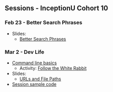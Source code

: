 ## Sessions - InceptionU Cohort 10
### Feb 23 - Better Search Phrases
- Slides:
    - [Better Search Phrases](https://acidtone.github.io/sessions-c10/misc/better-search-phrases.html)

### Mar 2 - Dev Life
- [Command line basics](https://gist.github.com/acidtone/316d2bd9cf59f841684dbd68ffc3ee95)
    - Activity: [Follow the White Rabbit](https://gist.github.com/acidtone/6e3b69b7f2a81573d683b716fb069296)
- Slides:
    - [URLs and File Paths](https://acidtone.github.io/sessions-c10/misc/urls-file-paths.html)
- [Session sample code](https://github.com/acidtone/dailies-c10/tree/main/2023-03-02-dev-life)